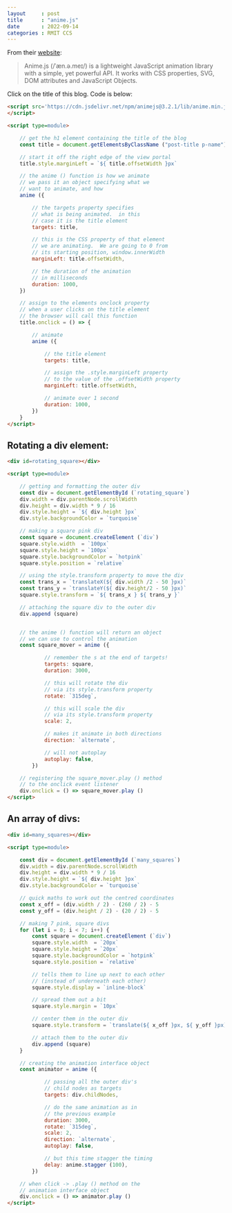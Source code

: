 ```yaml
---
layout     : post
title      : "anime.js"
date       : 2022-09-14
categories : RMIT CCS
---
```


<script src='https://cdn.jsdelivr.net/npm/animejs@3.2.1/lib/anime.min.js'>
</script>

<script type=module>

    // get the h1 element containing the title of the blog
    const title = document.getElementsByClassName ("post-title p-name").item(0)

    // start it off the right edge of the view portal
    title.style.marginLeft = `${ title.offsetWidth }px`

    // the anime () function is how we animate
    // we pass it an object specifying what we 
    // want to animate, and how
    anime ({

        // the targets property specifies
        // what is being animated.  in this
        // case it is the title element
        targets: title,

        // this is the CSS property of that element
        // we are animating.  We are going to 0 from
        // its starting position, window.innerWidth
        marginLeft: title.offsetWidth,

        // the duration of the animation 
        // in milliseconds
        duration: 1000,
    })

    // assign to the elements onclock property
    // when a user clicks on the title element
    // the browser will call this function
    title.onclick = () => {

        // animate
        anime ({

            // the title element
            targets: title,

            // assign the .style.marginLeft property
            // to the value of the .offsetWidth property
            marginLeft: title.offsetWidth,

            // animate over 1 second
            duration: 1000,
        })
    }
</script>

From their [website](https://animejs.com/):

> Anime.js (/ˈæn.ə.meɪ/) is a lightweight JavaScript animation library with a simple, yet powerful API.
> It works with CSS properties, SVG, DOM attributes and JavaScript Objects.

Click on the title of this blog.  Code is below:

```html
<script src='https://cdn.jsdelivr.net/npm/animejs@3.2.1/lib/anime.min.js'>
</script>

<script type=module>

    // get the h1 element containing the title of the blog
    const title = document.getElementsByClassName ("post-title p-name").item(0)

    // start it off the right edge of the view portal
    title.style.marginLeft = `${ title.offsetWidth }px`

    // the anime () function is how we animate
    // we pass it an object specifying what we 
    // want to animate, and how
    anime ({

        // the targets property specifies
        // what is being animated.  in this
        // case it is the title element
        targets: title,

        // this is the CSS property of that element
        // we are animating.  We are going to 0 from
        // its starting position, window.innerWidth
        marginLeft: title.offsetWidth,

        // the duration of the animation 
        // in milliseconds
        duration: 1000,
    })

    // assign to the elements onclock property
    // when a user clicks on the title element
    // the browser will call this function
    title.onclick = () => {

        // animate
        anime ({

            // the title element
            targets: title,

            // assign the .style.marginLeft property
            // to the value of the .offsetWidth property
            marginLeft: title.offsetWidth,

            // animate over 1 second
            duration: 1000,
        })
    }
</script>
```

##  Rotating a div element:

<div id=rotating_square></div>

<script type=module>

    // getting and formatting the outer div
    const div = document.getElementById (`rotating_square`)
    div.width = div.parentNode.scrollWidth
    div.height = div.width * 9 / 16
    div.style.height = `${ div.height }px`
    div.style.backgroundColor = `turquoise`

    // making a square pink div
    const square = document.createElement (`div`)
    square.style.width  = `100px`
    square.style.height = `100px`
    square.style.backgroundColor = `hotpink`
    square.style.position = `relative`

    // using the style.transform property to move the div
    const trans_x = `translateX(${ div.width /2 - 50 }px)`
    const trans_y = `translateY(${ div.height/2 - 50 }px)`
    square.style.transform = `${ trans_x } ${ trans_y }`

    // attaching the square div to the outer div
    div.append (square)


    // the anime () function will return an object
    // we can use to control the animation
    const square_mover = anime ({

            // remember the s at the end of targets!
            targets: square,
            duration: 3000,

            // this will rotate the div 
            // via its style.transform property
            rotate: `315deg`,

            // this will scale the div
            // via its style.transform property
            scale: 2,

            // makes it animate in both directions
            direction: `alternate`,

            // will not autoplay
            autoplay: false,
        })

    // registering the square_mover.play () method
    // to the onclick event listener
    div.onclick = () => square_mover.play ()
</script>


```html
<div id=rotating_square></div>

<script type=module>

    // getting and formatting the outer div
    const div = document.getElementById (`rotating_square`)
    div.width = div.parentNode.scrollWidth
    div.height = div.width * 9 / 16
    div.style.height = `${ div.height }px`
    div.style.backgroundColor = `turquoise`

    // making a square pink div
    const square = document.createElement (`div`)
    square.style.width  = `100px`
    square.style.height = `100px`
    square.style.backgroundColor = `hotpink`
    square.style.position = `relative`

    // using the style.transform property to move the div
    const trans_x = `translateX(${ div.width /2 - 50 }px)`
    const trans_y = `translateY(${ div.height/2 - 50 }px)`
    square.style.transform = `${ trans_x } ${ trans_y }`

    // attaching the square div to the outer div
    div.append (square)


    // the anime () function will return an object
    // we can use to control the animation
    const square_mover = anime ({

            // remember the s at the end of targets!
            targets: square,
            duration: 3000,

            // this will rotate the div 
            // via its style.transform property
            rotate: `315deg`,

            // this will scale the div
            // via its style.transform property
            scale: 2,

            // makes it animate in both directions
            direction: `alternate`,

            // will not autoplay
            autoplay: false,
        })

    // registering the square_mover.play () method
    // to the onclick event listener
    div.onclick = () => square_mover.play ()
</script>
```

##  An array of divs:

<div id=many_squares></div>

<script type=module>

    const div = document.getElementById (`many_squares`)
    div.width = div.parentNode.scrollWidth
    div.height = div.width * 9 / 16
    div.style.height = `${ div.height }px`
    div.style.backgroundColor = `turquoise`

    // quick maths to work out the centred coordinates
    const x_off = (div.width / 2) - (260 / 2) - 5
    const y_off = (div.height / 2) - (20 / 2) - 5

    // making 7 pink, square divs
    for (let i = 0; i < 7; i++) {
        const square = document.createElement (`div`)
        square.style.width  = `20px`
        square.style.height = `20px`
        square.style.backgroundColor = `hotpink`
        square.style.position = `relative`

        // tells them to line up next to each other
        // (instead of underneath each other)
        square.style.display = `inline-block`

        // spread them out a bit
        square.style.margin = `10px`

        // center them in the outer div
        square.style.transform = `translate(${ x_off }px, ${ y_off }px)`

        // attach them to the outer div
        div.append (square)
    }

    // creating the animation interface object
    const animator = anime ({

            // passing all the outer div's
            // child nodes as targets
            targets: div.childNodes,

            // do the same animation as in
            // the previous example
            duration: 3000,
            rotate: `315deg`,
            scale: 2,
            direction: `alternate`,
            autoplay: false,

            // but this time stagger the timing
            delay: anime.stagger (100),
        })

    // when click -> .play () method on the
    // animation interface object
    div.onclick = () => animator.play ()
</script>

```html
<div id=many_squares></div>

<script type=module>

    const div = document.getElementById (`many_squares`)
    div.width = div.parentNode.scrollWidth
    div.height = div.width * 9 / 16
    div.style.height = `${ div.height }px`
    div.style.backgroundColor = `turquoise`

    // quick maths to work out the centred coordinates
    const x_off = (div.width / 2) - (260 / 2) - 5
    const y_off = (div.height / 2) - (20 / 2) - 5

    // making 7 pink, square divs
    for (let i = 0; i < 7; i++) {
        const square = document.createElement (`div`)
        square.style.width  = `20px`
        square.style.height = `20px`
        square.style.backgroundColor = `hotpink`
        square.style.position = `relative`

        // tells them to line up next to each other
        // (instead of underneath each other)
        square.style.display = `inline-block`

        // spread them out a bit
        square.style.margin = `10px`

        // center them in the outer div
        square.style.transform = `translate(${ x_off }px, ${ y_off }px)`

        // attach them to the outer div
        div.append (square)
    }

    // creating the animation interface object
    const animator = anime ({

            // passing all the outer div's
            // child nodes as targets
            targets: div.childNodes,

            // do the same animation as in
            // the previous example
            duration: 3000,
            rotate: `315deg`,
            scale: 2,
            direction: `alternate`,
            autoplay: false,

            // but this time stagger the timing
            delay: anime.stagger (100),
        })

    // when click -> .play () method on the
    // animation interface object
    div.onclick = () => animator.play ()
</script>
```